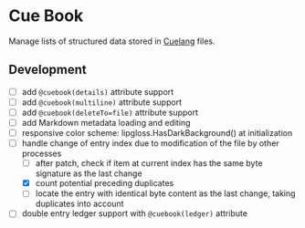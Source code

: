 # Cue Book

Manage lists of structured data stored in [Cuelang](https://cuelang.org/) files.

## Development

- [ ] add `@cuebook(details)` attribute support
- [ ] add `@cuebook(multiline)` attribute support
- [ ] add `@cuebook(deleteTo=file)` attribute support
- [ ] add Markdown metadata loading and editing
- [ ] responsive color scheme: lipgloss.HasDarkBackground() at initialization
- [ ] handle change of entry index due to modification of the file by other processes
    - [ ] after patch, check if item at current index has the same byte signature as the last change
    - [x] count potential preceding duplicates
    - [ ] locate the entry with identical byte content as the last change, taking duplicates into account
- [ ] double entry ledger support with `@cuebook(ledger)` attribute

